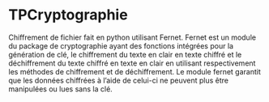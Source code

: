 # TPCryptographie

Chiffrement de fichier fait en python utilisant Fernet. Fernet est un module du package de cryptographie ayant des fonctions intégrées pour la génération de clé, le chiffrement du texte en clair en texte chiffré et le déchiffrement du texte chiffré en texte en clair en utilisant respectivement les méthodes de chiffrement et de déchiffrement. Le module fernet garantit que les données chiffrées à l’aide de celui-ci ne peuvent plus être manipulées ou lues sans la clé. 


